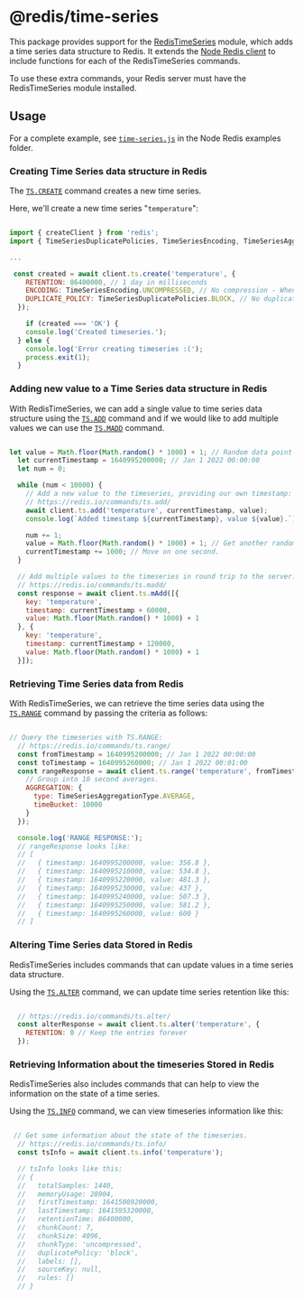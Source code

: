 # @redis/time-series

This package provides support for the [RedisTimeSeries](https://redistimeseries.io) module, which adds a time series data structure to Redis. It extends the [Node Redis client](https://github.com/redis/node-redis) to include functions for each of the RedisTimeSeries commands.

To use these extra commands, your Redis server must have the RedisTimeSeries module installed.

## Usage

For a complete example, see [`time-series.js`](https://github.com/redis/node-redis/blob/master/examples/time-series.js) in the Node Redis examples folder.

### Creating Time Series data structure in Redis

The [`TS.CREATE`](https://redis.io/commands/ts.create/) command creates a new time series.

Here, we'll create a new time series "`temperature`":

```javascript

import { createClient } from 'redis';
import { TimeSeriesDuplicatePolicies, TimeSeriesEncoding, TimeSeriesAggregationType } from '@redis/time-series';

...

 const created = await client.ts.create('temperature', {
    RETENTION: 86400000, // 1 day in milliseconds
    ENCODING: TimeSeriesEncoding.UNCOMPRESSED, // No compression - When not specified, the option is set to COMPRESSED
    DUPLICATE_POLICY: TimeSeriesDuplicatePolicies.BLOCK, // No duplicates - When not specified: set to the global DUPLICATE_POLICY configuration of the database (which by default, is BLOCK).
  });

    if (created === 'OK') {
    console.log('Created timeseries.');
  } else {
    console.log('Error creating timeseries :(');
    process.exit(1);
  }

```

### Adding new value to a Time Series data structure in Redis

With RedisTimeSeries, we can add a single value to time series data structure using the [`TS.ADD`](https://redis.io/commands/ts.add/) command and if we would like to add multiple values we can use the [`TS.MADD`](https://redis.io/commands/ts.madd/) command.

```javascript

let value = Math.floor(Math.random() * 1000) + 1; // Random data point value
  let currentTimestamp = 1640995200000; // Jan 1 2022 00:00:00
  let num = 0;

  while (num < 10000) {
    // Add a new value to the timeseries, providing our own timestamp:
    // https://redis.io/commands/ts.add/
    await client.ts.add('temperature', currentTimestamp, value);
    console.log(`Added timestamp ${currentTimestamp}, value ${value}.`);

    num += 1;
    value = Math.floor(Math.random() * 1000) + 1; // Get another random value
    currentTimestamp += 1000; // Move on one second.
  }

  // Add multiple values to the timeseries in round trip to the server:
  // https://redis.io/commands/ts.madd/
  const response = await client.ts.mAdd([{
    key: 'temperature',
    timestamp: currentTimestamp + 60000,
    value: Math.floor(Math.random() * 1000) + 1
  }, {
    key: 'temperature',
    timestamp: currentTimestamp + 120000,
    value: Math.floor(Math.random() * 1000) + 1
  }]);


```

### Retrieving Time Series data from Redis

With RedisTimeSeries, we can retrieve the time series data using the [`TS.RANGE`](https://redis.io/commands/ts.range/) command by passing the criteria as follows:

```javascript

// Query the timeseries with TS.RANGE:
  // https://redis.io/commands/ts.range/
  const fromTimestamp = 1640995200000; // Jan 1 2022 00:00:00
  const toTimestamp = 1640995260000; // Jan 1 2022 00:01:00
  const rangeResponse = await client.ts.range('temperature', fromTimestamp, toTimestamp, {
    // Group into 10 second averages.
    AGGREGATION: {
      type: TimeSeriesAggregationType.AVERAGE,
      timeBucket: 10000
    }
  });

  console.log('RANGE RESPONSE:');
  // rangeResponse looks like:
  // [
  //   { timestamp: 1640995200000, value: 356.8 },
  //   { timestamp: 1640995210000, value: 534.8 },
  //   { timestamp: 1640995220000, value: 481.3 },
  //   { timestamp: 1640995230000, value: 437 },
  //   { timestamp: 1640995240000, value: 507.3 },
  //   { timestamp: 1640995250000, value: 581.2 },
  //   { timestamp: 1640995260000, value: 600 }
  // ]

```

### Altering Time Series data Stored in Redis

RedisTimeSeries includes commands that can update values in a time series data structure.

Using the [`TS.ALTER`](https://redis.io/commands/ts.alter/) command, we can update time series retention like this:

```javascript

  // https://redis.io/commands/ts.alter/
  const alterResponse = await client.ts.alter('temperature', {
    RETENTION: 0 // Keep the entries forever
  });

```

### Retrieving Information about the timeseries Stored in Redis

RedisTimeSeries also includes commands that can help to view the information on the state of a time series.

Using the [`TS.INFO`](https://redis.io/commands/ts.info/) command, we can view timeseries information like this:

```javascript

 // Get some information about the state of the timeseries.
  // https://redis.io/commands/ts.info/
  const tsInfo = await client.ts.info('temperature');

  // tsInfo looks like this:
  // {
  //   totalSamples: 1440,
  //   memoryUsage: 28904,
  //   firstTimestamp: 1641508920000,
  //   lastTimestamp: 1641595320000,
  //   retentionTime: 86400000,
  //   chunkCount: 7,
  //   chunkSize: 4096,
  //   chunkType: 'uncompressed',
  //   duplicatePolicy: 'block',
  //   labels: [],
  //   sourceKey: null,
  //   rules: []
  // }

```

